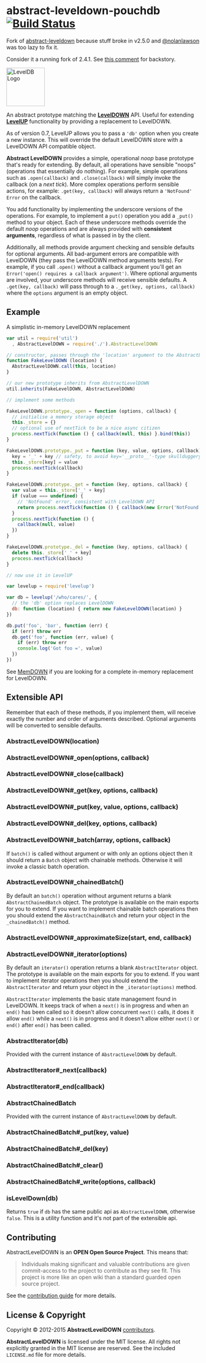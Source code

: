 # abstract-leveldown-pouchdb [![Build Status](https://secure.travis-ci.org/nolanlawson/abstract-leveldown-pouchdb.png)](http://travis-ci.org/nolanlawson/abstract-leveldown-pouchdb)

Fork of [abstract-leveldown](https://github.com/nolanlawson/abstract-leveldown) because stuff broke in v2.5.0 and [@nolanlawson](https://github.com/nolanlawson) was too lazy to fix it.

Consider it a running fork of 2.4.1. See [this comment](https://github.com/Level/abstract-leveldown/pull/96#issuecomment-246122818) for backstory.

<img alt="LevelDB Logo" height="100" src="http://leveldb.org/img/logo.svg">

An abstract prototype matching the **[LevelDOWN](https://github.com/level/leveldown/)** API. Useful for extending **[LevelUP](https://github.com/level/levelup)** functionality by providing a replacement to LevelDOWN.

As of version 0.7, LevelUP allows you to pass a `'db'` option when you create a new instance. This will override the default LevelDOWN store with a LevelDOWN API compatible object.

**Abstract LevelDOWN** provides a simple, operational *noop* base prototype that's ready for extending. By default, all operations have sensible "noops" (operations that essentially do nothing). For example, simple operations such as `.open(callback)` and `.close(callback)` will simply invoke the callback (on a *next tick*). More complex operations  perform sensible actions, for example: `.get(key, callback)` will always return a `'NotFound'` `Error` on the callback.

You add functionality by implementing the underscore versions of the operations. For example, to implement a `put()` operation you add a `_put()` method to your object. Each of these underscore methods override the default *noop* operations and are always provided with **consistent arguments**, regardless of what is passed in by the client.

Additionally, all methods provide argument checking and sensible defaults for optional arguments. All bad-argument errors are compatible with LevelDOWN (they pass the LevelDOWN method arguments tests). For example, if you call `.open()` without a callback argument you'll get an `Error('open() requires a callback argument')`. Where optional arguments are involved, your underscore methods will receive sensible defaults. A `.get(key, callback)` will pass through to a `._get(key, options, callback)` where the `options` argument is an empty object.

## Example

A simplistic in-memory LevelDOWN replacement

```js
var util = require('util')
  , AbstractLevelDOWN = require('./').AbstractLevelDOWN

// constructor, passes through the 'location' argument to the AbstractLevelDOWN constructor
function FakeLevelDOWN (location) {
  AbstractLevelDOWN.call(this, location)
}

// our new prototype inherits from AbstractLevelDOWN
util.inherits(FakeLevelDOWN, AbstractLevelDOWN)

// implement some methods

FakeLevelDOWN.prototype._open = function (options, callback) {
  // initialise a memory storage object
  this._store = {}
  // optional use of nextTick to be a nice async citizen
  process.nextTick(function () { callback(null, this) }.bind(this))
}

FakeLevelDOWN.prototype._put = function (key, value, options, callback) {
  key = '_' + key // safety, to avoid key='__proto__'-type skullduggery 
  this._store[key] = value
  process.nextTick(callback)
}

FakeLevelDOWN.prototype._get = function (key, options, callback) {
  var value = this._store['_' + key]
  if (value === undefined) {
    // 'NotFound' error, consistent with LevelDOWN API
    return process.nextTick(function () { callback(new Error('NotFound')) })
  }
  process.nextTick(function () {
    callback(null, value)
  })
}

FakeLevelDOWN.prototype._del = function (key, options, callback) {
  delete this._store['_' + key]
  process.nextTick(callback)
}

// now use it in LevelUP

var levelup = require('levelup')

var db = levelup('/who/cares/', {
  // the 'db' option replaces LevelDOWN
  db: function (location) { return new FakeLevelDOWN(location) }
})

db.put('foo', 'bar', function (err) {
  if (err) throw err
  db.get('foo', function (err, value) {
    if (err) throw err
    console.log('Got foo =', value)
  })
})
```

See [MemDOWN](https://github.com/rvagg/memdown/) if you are looking for a complete in-memory replacement for LevelDOWN.

## Extensible API

Remember that each of these methods, if you implement them, will receive exactly the number and order of arguments described. Optional arguments will be converted to sensible defaults.

### AbstractLevelDOWN(location)
### AbstractLevelDOWN#_open(options, callback)
### AbstractLevelDOWN#_close(callback)
### AbstractLevelDOWN#_get(key, options, callback)
### AbstractLevelDOWN#_put(key, value, options, callback)
### AbstractLevelDOWN#_del(key, options, callback)
### AbstractLevelDOWN#_batch(array, options, callback)

If `batch()` is called without argument or with only an options object then it should return a `Batch` object with chainable methods. Otherwise it will invoke a classic batch operation.

### AbstractLevelDOWN#_chainedBatch()

By default an `batch()` operation without argument returns a blank `AbstractChainedBatch` object. The prototype is available on the main exports for you to extend. If you want to implement chainable batch operations then you should extend the `AbstractChaindBatch` and return your object in the `_chainedBatch()` method.

### AbstractLevelDOWN#_approximateSize(start, end, callback)
### AbstractLevelDOWN#_iterator(options)

By default an `iterator()` operation returns a blank `AbstractIterator` object. The prototype is available on the main exports for you to extend. If you want to implement iterator operations then you should extend the `AbstractIterator` and return your object in the `_iterator(options)` method.

`AbstractIterator` implements the basic state management found in LevelDOWN. It keeps track of when a `next()` is in progress and when an `end()` has been called so it doesn't allow concurrent `next()` calls, it does it allow `end()` while a `next()` is in progress and it doesn't allow either `next()` or `end()` after `end()` has been called.

### AbstractIterator(db)

Provided with the current instance of `AbstractLevelDOWN` by default.

### AbstractIterator#_next(callback)
### AbstractIterator#_end(callback)

### AbstractChainedBatch
Provided with the current instance of `AbstractLevelDOWN` by default.

### AbstractChainedBatch#_put(key, value)
### AbstractChainedBatch#_del(key)
### AbstractChainedBatch#_clear()
### AbstractChainedBatch#_write(options, callback)

### isLevelDown(db)

Returns `true` if `db` has the same public api as `AbstractLevelDOWN`, otherwise `false`. This is a utility function and it's not part of the extensible api.

<a name="contributing"></a>
Contributing
------------

AbstractLevelDOWN is an **OPEN Open Source Project**. This means that:

> Individuals making significant and valuable contributions are given commit-access to the project to contribute as they see fit. This project is more like an open wiki than a standard guarded open source project.

See the [contribution guide](https://github.com/Level/community/blob/master/CONTRIBUTING.md) for more details.

<a name="license"></a>
License &amp; Copyright
-------------------

Copyright &copy; 2012-2015 **AbstractLevelDOWN** [contributors](https://github.com/level/community#contributors).

**AbstractLevelDOWN** is licensed under the MIT license. All rights not explicitly granted in the MIT license are reserved. See the included `LICENSE.md` file for more details.
